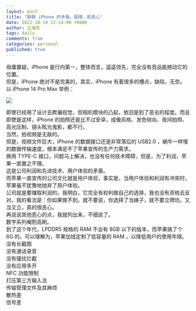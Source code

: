 ```yaml
---
layout: post
title: "聊聊 iPhone 的矛盾，困境，和恶心"
date: 2022-10-10 22:14:00 +0800
author: 丘海东 
tags: daily
comments: true
categories: personal
published: true
---
```

毋庸置疑，iPhone 是行内第一，整体而言，遥遥领先，完全没有竞品能撼动它的位置。  
但是，iPhone 绝对不是完美的，其实，iPhone 有着很多的槽点，缺陷，无奈。  
以 iPhone 14 Pro Max 举例：  

![](http://r.photo.store.qq.com/psc?/V53xBhKC4JFvE03uTNAL1QWxNF3K6JJT/bqQfVz5yrrGYSXMvKr.cqaaplv9QRPMX7qsOrbnw08PIY1b3lup6qp7xy54qjvbuNt4mDmSOtUGP*gSbyTnipslgO7RNMVJ3AwtokCXQDvA!/r)  

即使已经用了设计去欺骗视觉，但相机模块的凸起，依旧是到了恶劣的程度。而且即使是这样，iPhone 的拍照还是比不过安卓，成像风格、发色倾向、夜间拍照、高光压制、镜头眩光鬼影，都不行。  
当然，拍视频是无敌的。  
但是，视频文件巨大，iPhone 的数据接口还是非常落后的 USB2.0 ，蜗牛一样慢的数据传输速度，根本满足不了苹果宣传的生产力需求。  
换用 TYPE-C 接口，问题马上解决，也没有任何技术障碍，但是，为了利润，苹果一直置之不理。  
这是公司利润和先进技术、用户体验的矛盾。  
而苹果一直宣传的公司文化就是用户体验，事实是，当用户体验和利润有冲突时，苹果毫不犹豫地抛弃了用户体验。  
公司就是要赚取利润的，我明白，它完全有权利做自己的选择，我也没有资格去反对。我的看法是：你如果做不到，就不要说，你选择了当婊子，就不要立牌坊。又当又立，真的很恶心。  
再说说其他恶心的点，我就列出来，不细说了。  
数字系列阉割高刷。  
到了这个年代，LPDDR5 规格的 RAM 不会有 8GB 以下的版本，而苹果搞了个 6G 的。可以理解为，苹果加钱定制了低容量的 RAM ，以降低用户的使用年限。  
没有长截图  
没有通话录音  
没有骚扰拦截  
没有应用多开  
NFC 功能限制  
打压第三方输入法  
传输管理文件及其麻烦  
散热差  
信号差  

